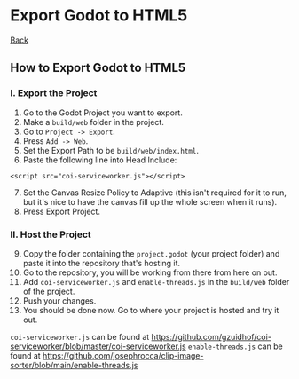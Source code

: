 # Export Godot to HTML5

[Back](https://alexduggan1.github.io/Guides)

## How to Export Godot to HTML5

### I. Export the Project

1. Go to the Godot Project you want to export.
2. Make a `build/web` folder in the project.
3. Go to `Project -> Export`.
4. Press `Add -> Web`.
5. Set the Export Path to be `build/web/index.html`.
6. Paste the following line into Head Include:

`<script src="coi-serviceworker.js"></script>`

7. Set the Canvas Resize Policy to Adaptive (this isn't required for it to run, but it's nice to have the canvas fill up the whole screen when it runs).
8. Press Export Project.


### II. Host the Project

9. Copy the folder containing the `project.godot` (your project folder) and paste it into the repository that's hosting it.
10. Go to the repository, you will be working from there from here on out.
11. Add `coi-serviceworker.js` and `enable-threads.js` in the `build/web` folder of the project.
12. Push your changes.
13. You should be done now. Go to where your project is hosted and try it out.


`coi-serviceworker.js` can be found at https://github.com/gzuidhof/coi-serviceworker/blob/master/coi-serviceworker.js
`enable-threads.js` can be found at https://github.com/josephrocca/clip-image-sorter/blob/main/enable-threads.js